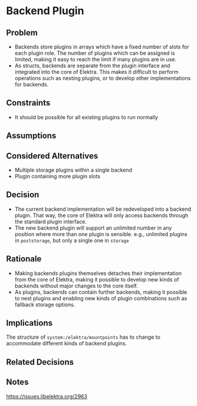 # Backend Plugin

## Problem

- Backends store plugins in arrays which have a fixed number of slots for each plugin role. The number of plugins which can be assigned is limited,
  making it easy to reach the limit if many plugins are in use.
- As structs, backends are separate from the plugin interface and integrated into the core of Elektra. This makes it difficult to perform operations
  such as nesting plugins, or to develop other implementations for backends.

## Constraints

- It should be possible for all existing plugins to run normally

## Assumptions

## Considered Alternatives

- Multiple storage plugins within a single backend
- Plugin containing more plugin slots

## Decision

- The current backend implementation will be redeveloped into a backend plugin. That way, the core of Elektra will only access backends through
  the standard plugin interface.
- The new backend plugin will support an unlimited number in any position where more than one plugin is sensible.
  e.g., unlimited plugins in `poststorage`, but only a single one in `storage`

## Rationale

- Making backends plugins themselves detaches their implementation from the core of Elektra, making it possible to develop new kinds of backends
  without major changes to the core itself.
- As plugins, backends can contain further backends, making it possible to nest plugins and enabling new kinds of plugin combinations such as
  fallback storage options.

## Implications

The structure of `system:/elektra/mountpoints` has to change to accommodate different kinds of backend plugins.

## Related Decisions

## Notes

https://issues.libelektra.org/2963
